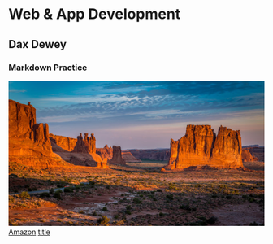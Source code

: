 # Web & App Development
## Dax Dewey
### Markdown Practice

![alt text](new_mexico.jpg)
[Amazon](https://www.amazon.com)
[title](https://www.example.com)
